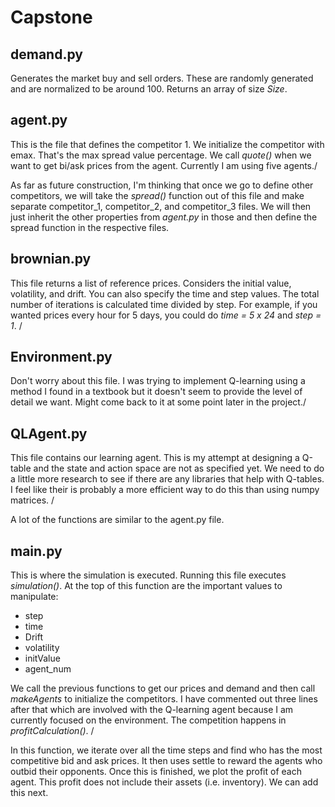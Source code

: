 # Capstone

## demand.py
Generates the market buy and sell orders. These are randomly generated and are normalized to be around
100. Returns an array of size *Size*.

## agent.py
This is the file that defines the competitor 1. We initialize the competitor with emax. That's the
max spread value percentage. We call *quote()* when we want to get bi/ask prices from the agent.
Currently I am using five agents./

As far as future construction, I'm thinking that once we go to define other
competitors, we will take the *spread()* function out of this file and make separate competitor_1,
competitor_2, and competitor_3 files. We will then just inherit the other properties from *agent.py*
in those and then define the spread function in the respective files.

## brownian.py
This file returns a list of reference prices. Considers the initial value, volatility,
and drift. You can also specify the time and step values. The total number of iterations
is calculated time divided by step. For example, if you wanted prices every hour for 5 days,
you could do *time = 5 x 24* and *step = 1*. /

## Environment.py
Don't worry about this file. I was trying to implement Q-learning using a method
I found in a textbook but it doesn't seem to provide the level of detail we want.
Might come back to it at some point later in the project./

## QLAgent.py
This file contains our learning agent. This is my attempt at designing a Q-table and
the state and action space are not as specified yet. We need to do a little more research
to see if there are any libraries that help with Q-tables. I feel like their is probably
a more efficient way to do this than using numpy matrices. /

A lot of the functions are similar to the agent.py file. 

## main.py
This is where the simulation is executed. Running this file executes *simulation()*.
At the top of this function are the important values to manipulate:
* step
* time
* Drift
* volatility
* initValue
* agent_num

We call the previous functions to get our prices and demand and then call *makeAgents*
to initialize the competitors. I have commented out three lines after that which
are involved with the Q-learning agent because I am currently focused on the environment.
The competition happens in *profitCalculation()*. /

In this function, we iterate over all the time steps and find who has the most competitive bid and ask
prices. It then uses settle to reward the agents who outbid their opponents. Once this is finished, we
plot the profit of each agent. This profit does not include their assets (i.e. inventory). We can add this
next.
